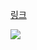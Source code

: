 [링크](https://www.acmicpc.net/problem/16637)

<img src="https://skillicons.dev/icons?i=cpp" />

```

```

